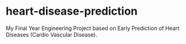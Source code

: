 # heart-disease-prediction
My Final Year Engineering Project based on Early Prediction of Heart Diseases (Cardio Vascular Disease).
